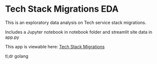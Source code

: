 # Tech Stack Migrations EDA

This is an exploratory data analysis on Tech service stack migrations.

Includes a Jupyter notebook in notebook folder and streamlit site data in app.py

This app is viewable here:
[Tech Stack Migrations](https://tech-stack-migrations.onrender.com)

tl;dr golang
